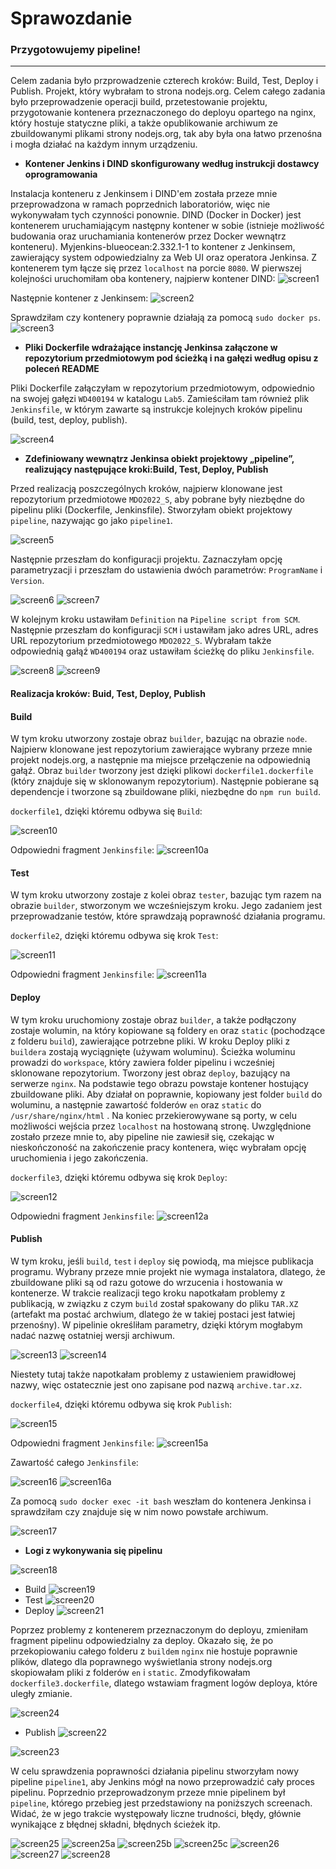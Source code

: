 # Sprawozdanie
### Przygotowujemy pipeline!
---

Celem zadania było przprowadzenie czterech kroków: Build, Test, Deploy i Publish. Projekt, który wybrałam to strona nodejs.org. Celem całego zadania było przeprowadzenie operacji build, przetestowanie projektu, przygotowanie kontenera przeznaczonego do deployu opartego na nginx, który hostuje statyczne pliki, a także opublikowanie archiwum ze zbuildowanymi plikami strony nodejs.org, tak aby była ona łatwo przenośna i mogła działać na każdym innym urządzeniu.

- **Kontener Jenkins i DIND skonfigurowany według instrukcji dostawcy oprogramowania**

Instalacja konteneru z Jenkinsem i DIND'em została przeze mnie przeprowadzona w ramach poprzednich laboratoriów, więc nie wykonywałam tych czynności ponownie. DIND (Docker in Docker) jest kontenerem uruchamiającym następny kontener w sobie (istnieje możliwość budowania oraz uruchamiania kontenerów przez Docker wewnątrz konteneru). Myjenkins-blueocean:2.332.1-1 to kontener z Jenkinsem, zawierający system odpowiedzialny za Web UI oraz operatora Jenkinsa. Z kontenerem tym łącze się przez `localhost` na porcie `8080`.
W pierwszej kolejności uruchomiłam oba kontenery, najpierw kontener DIND:
![screen1](./screen1.png)

Następnie kontener z Jenkinsem:
![screen2](./screen2.png)

Sprawdziłam czy kontenery poprawnie działają za pomocą `sudo docker ps`.
![screen3](./screen3.png)

- **Pliki Dockerfile wdrażające instancję Jenkinsa załączone w repozytorium przedmiotowym pod ścieżką i na gałęzi według opisu z poleceń README**

Pliki Dockerfile załączyłam w repozytorium przedmiotowym, odpowiednio na swojej gałęzi `WD400194` w katalogu `Lab5`. Zamieściłam tam również plik `Jenkinsfile`, w którym zawarte są instrukcje kolejnych kroków pipelinu (build, test, deploy, publish).

![screen4](./screen4.png)

 - **Zdefiniowany wewnątrz Jenkinsa obiekt projektowy „pipeline”, realizujący następujące kroki:Build, Test, Deploy, Publish**
 

Przed realizacją poszczególnych kroków, najpierw klonowane jest repozytorium przedmiotowe `MDO2022_S`, aby pobrane były niezbędne do pipelinu pliki (Dockerfile, Jenkinsfile).
Stworzyłam obiekt projektowy `pipeline`, nazywając go jako `pipeline1`. 

![screen5](./screen5.png)

Następnie przeszłam do konfiguracji projektu. Zaznaczyłam opcję parametryzacji i przeszłam do ustawienia dwóch parametrów: `ProgramName` i `Version`.

![screen6](./screen6.png)
![screen7](./screen7.png)

W kolejnym kroku ustawiłam `Definition` na `Pipeline script from SCM`. Następnie przeszłam do konfiguracji `SCM` i ustawiłam jako adres URL, adres URL repozytorium przedmiotowego `MDO2022_S`. Wybrałam także odpowiednią gałąź `WD400194` oraz ustawiłam ścieżkę do pliku `Jenkinsfile`.

![screen8](./screen8.png)
![screen9](./screen9.png)

#### Realizacja kroków: Buid, Test, Deploy, Publish
#### Build

W tym kroku utworzony zostaje obraz `builder`, bazując na obrazie `node`. Najpierw klonowane jest repozytorium zawierające wybrany przeze mnie projekt nodejs.org, a następnie ma miejsce przełączenie na odpowiednią gałąź. Obraz `builder` tworzony jest dzięki plikowi `dockerfile1.dockerfile` (który znajduje się w sklonowanym repozytorium). Następnie pobierane są dependencje i tworzone są zbuildowane pliki, niezbędne do `npm run build`.

`dockerfile1`, dzięki któremu odbywa się `Build`:

![screen10](./screen10.png)

Odpowiedni fragment `Jenkinsfile`:
![screen10a](./screen10a.png)

#### Test

W tym kroku utworzony zostaje z kolei obraz `tester`, bazując tym razem na obrazie `builder`, stworzonym we wcześniejszym kroku. Jego zadaniem jest przeprowadzanie testów, które sprawdzają poprawność działania programu.

`dockerfile2`, dzięki któremu odbywa się krok `Test`:

![screen11](./screen11.png)

Odpowiedni fragment `Jenkinsfile`:
![screen11a](./screen11a.png)

#### Deploy

W tym kroku uruchomiony zostaje obraz `builder`, a także podłączony zostaje wolumin, na który kopiowane są foldery `en` oraz `static` (pochodzące z folderu `build`), zawierające potrzebne pliki. W kroku Deploy pliki z `buildera` zostają wyciągnięte (używam woluminu). Ścieżka woluminu prowadzi do `workspace`, który zawiera folder pipelinu i wcześniej sklonowane repozytorium. Tworzony jest obraz `deploy`, bazujący na serwerze `nginx`. Na podstawie tego obrazu powstaje kontener hostujący zbuildowane pliki. Aby działał on poprawnie, kopiowany jest folder `build` do woluminu, a następnie zawartość folderów `en` oraz `static` do `/usr/share/nginx/html` . Na koniec przekierowywane są porty, w celu możliwości wejścia przez `localhost` na hostowaną stronę. Uwzględnione zostało przeze mnie to, aby pipeline nie zawiesił się, czekając w nieskończoność na zakończenie pracy kontenera, więc wybrałam opcję uruchomienia i jego zakończenia.

`dockerfile3`, dzięki któremu odbywa się krok `Deploy`:

![screen12](./screen12.png)

Odpowiedni fragment `Jenkinsfile`:
![screen12a](./screen12a.png)

#### Publish

W tym kroku, jeśli `build`, `test` i `deploy` się powiodą, ma miejsce publikacja programu. Wybrany przeze mnie projekt nie wymaga instalatora, dlatego, że zbuildowane pliki są od razu gotowe do wrzucenia i hostowania w kontenerze. W trakcie realizacji tego kroku napotkałam problemy z publikacją, w związku z czym `build` został spakowany do pliku `TAR.XZ` (artefakt ma postać archwium, dlatego że w takiej postaci jest łatwiej przenośny). W pipelinie określiłam parametry, dzięki którym mogłabym nadać nazwę ostatniej wersji archiwum.

![screen13](./screen13.png)
![screen14](./screen14.png)

Niestety tutaj także napotkałam problemy z ustawieniem prawidłowej nazwy, więc ostatecznie jest ono zapisane pod nazwą `archive.tar.xz`.

`dockerfile4`, dzięki któremu odbywa się krok `Publish`:

![screen15](./screen15.png)

Odpowiedni fragment `Jenkinsfile`:
![screen15a](./screen15a.png)

Zawartość całego `Jenkinsfile`:

![screen16](./screen16.png)
![screen16a](./screen16a.png)

Za pomocą `sudo docker exec -it bash` weszłam do kontenera Jenkinsa i sprawdziłam czy znajduje się w nim nowo powstałe archiwum.

![screen17](./screen17.png)

- **Logi z wykonywania się pipelinu**

![screen18](./screen18.png)

- Build
![screen19](./screen19.png)
- Test
![screen20](./screen20.png)
- Deploy
![screen21](./screen21.png)

Poprzez problemy z kontenerem przeznaczonym do deployu, zmieniłam fragment pipelinu odpowiedzialny za deploy. Okazało się, że po przekopiowaniu całego folderu z `buildem`
`nginx` nie hostuje poprawnie plików, dlatego dla poprawnego wyświetlania strony nodejs.org skopiowałam pliki z folderów `en` i `static`. Zmodyfikowałam `dockerfile3.dockerfile`, dlatego wstawiam fragment logów deploya, które uległy zmianie.

![screen24](./screen24.png)

- Publish
![screen22](./screen22.png)

![screen23](./screen23.png)

W celu sprawdzenia poprawności działania pipelinu stworzyłam nowy pipeline `pipeline1`, aby Jenkins mógł na nowo przeprowadzić cały proces pipelinu. Poprzednio przeprowadzonym przeze mnie pipelinem był `pipeline`, którego przebieg jest przedstawiony na poniższych screenach. Widać, że w jego trakcie występowały liczne trudności, błędy, głównie wynikające z błędnej składni, błędnych ścieżek itp.

![screen25](./screen25.png)
![screen25a](./screen25a.png)
![screen25b](./screen25b.png)
![screen25c](./screen25c.png)
![screen26](./screen26.png)
![screen27](./screen27.png)
![screen28](./screen28.png)


